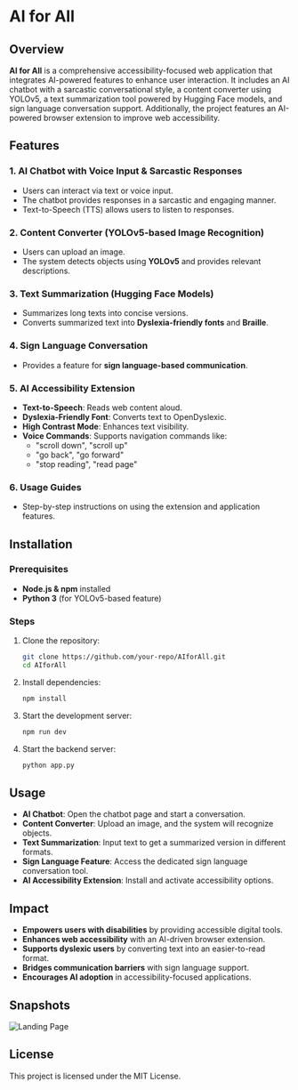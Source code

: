 # AI for All

## Overview
**AI for All** is a comprehensive accessibility-focused web application that integrates AI-powered features to enhance user interaction. It includes an AI chatbot with a sarcastic conversational style, a content converter using YOLOv5, a text summarization tool powered by Hugging Face models, and sign language conversation support. Additionally, the project features an AI-powered browser extension to improve web accessibility.

## Features

### 1. AI Chatbot with Voice Input & Sarcastic Responses
- Users can interact via text or voice input.
- The chatbot provides responses in a sarcastic and engaging manner.
- Text-to-Speech (TTS) allows users to listen to responses.

### 2. Content Converter (YOLOv5-based Image Recognition)
- Users can upload an image.
- The system detects objects using **YOLOv5** and provides relevant descriptions.

### 3. Text Summarization (Hugging Face Models)
- Summarizes long texts into concise versions.
- Converts summarized text into **Dyslexia-friendly fonts** and **Braille**.

### 4. Sign Language Conversation
- Provides a feature for **sign language-based communication**.

### 5. AI Accessibility Extension
- **Text-to-Speech**: Reads web content aloud.
- **Dyslexia-Friendly Font**: Converts text to OpenDyslexic.
- **High Contrast Mode**: Enhances text visibility.
- **Voice Commands**: Supports navigation commands like:
  - "scroll down", "scroll up"
  - "go back", "go forward"
  - "stop reading", "read page"

### 6. Usage Guides
- Step-by-step instructions on using the extension and application features.

## Installation
### Prerequisites
- **Node.js & npm** installed
- **Python 3** (for YOLOv5-based feature)

### Steps
1. Clone the repository:
   ```sh
   git clone https://github.com/your-repo/AIforAll.git
   cd AIforAll
   ```
2. Install dependencies:
   ```sh
   npm install
   ```
3. Start the development server:
   ```sh
   npm run dev
   ```
4. Start the backend server:
   ```sh
   python app.py
   ```

## Usage
- **AI Chatbot**: Open the chatbot page and start a conversation.
- **Content Converter**: Upload an image, and the system will recognize objects.
- **Text Summarization**: Input text to get a summarized version in different formats.
- **Sign Language Feature**: Access the dedicated sign language conversation tool.
- **AI Accessibility Extension**: Install and activate accessibility options.

## Impact
- **Empowers users with disabilities** by providing accessible digital tools.
- **Enhances web accessibility** with an AI-driven browser extension.
- **Supports dyslexic users** by converting text into an easier-to-read format.
- **Bridges communication barriers** with sign language support.
- **Encourages AI adoption** in accessibility-focused applications.

## Snapshots
![Landing Page](https://drive.google.com/file/d/1ini5Ch2dZLEzE4agcpmBn0yBVxuAkuEF/view?usp=sharing)

## License
This project is licensed under the MIT License.
